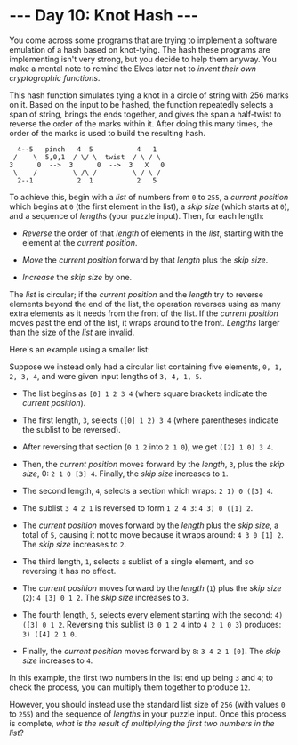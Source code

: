 # --- Day 10: Knot Hash ---

You come across some programs that are trying to implement a software emulation of a hash based on knot-tying. The hash these programs are implementing isn't very strong, but you decide to help them anyway. You make a mental note to remind the Elves later not to *invent their own cryptographic functions*.

This hash function simulates tying a knot in a circle of string with 256 marks on it. Based on the input to be hashed, the function repeatedly selects a span of string, brings the ends together, and gives the span a half-twist to reverse the order of the marks within it. After doing this many times, the order of the marks is used to build the resulting hash.

```
  4--5   pinch   4  5           4   1
 /    \  5,0,1  / \/ \  twist  / \ / \
3      0  -->  3      0  -->  3   X   0
 \    /         \ /\ /         \ / \ /
  2--1           2  1           2   5

```

To achieve this, begin with a *list* of numbers from `0` to `255`, a *current position* which begins at `0` (the first element in the list), a *skip size* (which starts at `0`), and a sequence of *lengths* (your puzzle input).  Then, for each length:


 - *Reverse* the order of that *length* of elements in the *list*, starting with the element at the *current position*.

 - *Move* the *current position* forward by that *length* plus the *skip size*.

 - *Increase* the *skip size* by one.


The *list* is circular; if the *current position* and the *length* try to reverse elements beyond the end of the list, the operation reverses using as many extra elements as it needs from the front of the list. If the *current position* moves past the end of the list, it wraps around to the front. *Lengths* larger than the size of the *list* are invalid.

Here's an example using a smaller list:

Suppose we instead only had a circular list containing five elements, `0, 1, 2, 3, 4`, and were given input lengths of `3, 4, 1, 5`.


 - The list begins as `[0] 1 2 3 4` (where square brackets indicate the *current position*).

 - The first length, `3`, selects `([0] 1 2) 3 4` (where parentheses indicate the sublist to be reversed).

 - After reversing that section (`0 1 2` into `2 1 0`), we get `([2] 1 0) 3 4`.

 - Then, the *current position* moves forward by the *length*, `3`, plus the *skip size*, 0: `2 1 0 [3] 4`. Finally, the *skip size* increases to `1`.



 - The second length, `4`, selects a section which wraps: `2 1) 0 ([3] 4`.

 - The sublist `3 4 2 1` is reversed to form `1 2 4 3`: `4 3) 0 ([1] 2`.

 - The *current position* moves forward by the *length* plus the *skip size*, a total of `5`, causing it not to move because it wraps around: `4 3 0 [1] 2`. The *skip size* increases to `2`.



 - The third length, `1`, selects a sublist of a single element, and so reversing it has no effect.

 - The *current position* moves forward by the *length* (`1`) plus the *skip size* (`2`): `4 [3] 0 1 2`. The *skip size* increases to `3`.



 - The fourth length, `5`, selects every element starting with the second: `4) ([3] 0 1 2`. Reversing this sublist (`3 0 1 2 4` into `4 2 1 0 3`) produces: `3) ([4] 2 1 0`.

 - Finally, the *current position* moves forward by `8`: `3 4 2 1 [0]`. The *skip size* increases to `4`.


In this example, the first two numbers in the list end up being `3` and `4`; to check the process, you can multiply them together to produce `12`.

However, you should instead use the standard list size of `256` (with values `0` to `255`) and the sequence of *lengths* in your puzzle input. Once this process is complete, *what is the result of multiplying the first two numbers in the list*?

